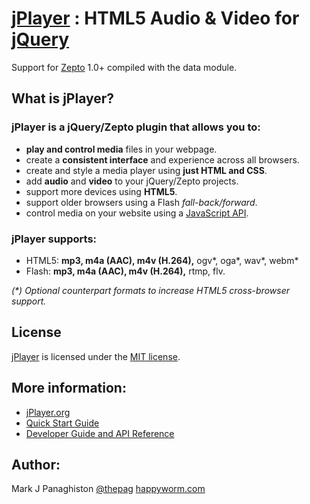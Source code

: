 # [jPlayer](https://jplayer.org/) : HTML5 Audio & Video for [jQuery](https://jquery.com/)

Support for [Zepto](https://zeptojs.com/) 1.0+ compiled with the data module.

## What is jPlayer?

### jPlayer is a jQuery/Zepto plugin that allows you to:
* **play and control media** files in your webpage.
* create a **consistent interface** and experience across all browsers.
* create and style a media player using **just HTML and CSS**.
* add **audio** and **video** to your jQuery/Zepto projects.
* support more devices using **HTML5**.
* support older browsers using a Flash _fall-back/forward_.
* control media on your website using a [JavaScript API](https://www.jplayer.org/latest/developer-guide/).

### jPlayer supports:
* HTML5: **mp3, m4a (AAC), m4v (H.264),** ogv*, oga*, wav*, webm*
* Flash: **mp3, m4a (AAC), m4v (H.264),** rtmp, flv.

_(*) Optional counterpart formats to increase HTML5 cross-browser support._

## License
[jPlayer](https://jplayer.org/) is licensed under the [MIT license](https://opensource.org/licenses/MIT).

## More information:
* [jPlayer.org](https://jplayer.org/)
* [Quick Start Guide](https://www.jplayer.org/latest/quick-start-guide/)
* [Developer Guide and API Reference](https://www.jplayer.org/latest/developer-guide/)

## Author:
Mark J Panaghiston [@thepag](https://twitter.com/thepag)
[happyworm.com](https://happyworm.com/)
